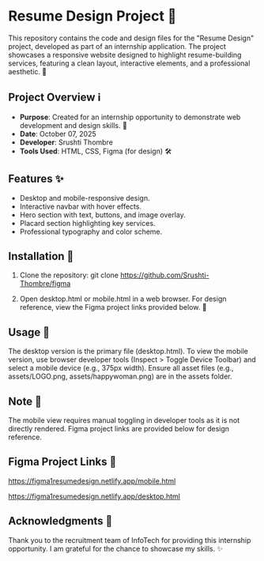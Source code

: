 # Resume Design Project 📝

This repository contains the code and design files for the "Resume Design" project, developed as part of an internship application. The project showcases a responsive website designed to highlight resume-building services, featuring a clean layout, interactive elements, and a professional aesthetic. 🌟

## Project Overview ℹ️

- **Purpose**: Created for an internship opportunity to demonstrate web development and design skills. 🎯
- **Date**: October 07, 2025
- **Developer**: Srushti Thombre
- **Tools Used**: HTML, CSS, Figma (for design) 🛠️

## Features ✨

- Desktop and mobile-responsive design.
- Interactive navbar with hover effects.
- Hero section with text, buttons, and image overlay.
- Placard section highlighting key services.
- Professional typography and color scheme.

## Installation 💾

1. Clone the repository:
   git clone https://github.com/Srushti-Thombre/figma

2. Open desktop.html or mobile.html in a web browser.
   For design reference, view the Figma project links provided below. 🔗

## Usage 🚀

The desktop version is the primary file (desktop.html).
To view the mobile version, use browser developer tools (Inspect > Toggle Device Toolbar) and select a mobile device (e.g., 375px width).
Ensure all asset files (e.g., assets/LOGO.png, assets/happywoman.png) are in the assets folder.

## Note 📌

The mobile view requires manual toggling in developer tools as it is not directly rendered.
Figma project links are provided below for design reference.

## Figma Project Links 🔗

https://figma1resumedesign.netlify.app/mobile.html

https://figma1resumedesign.netlify.app/desktop.html

## Acknowledgments 🙏

Thank you to the recruitment team of InfoTech for providing this internship opportunity. I am grateful for the chance to showcase my skills. ✨
